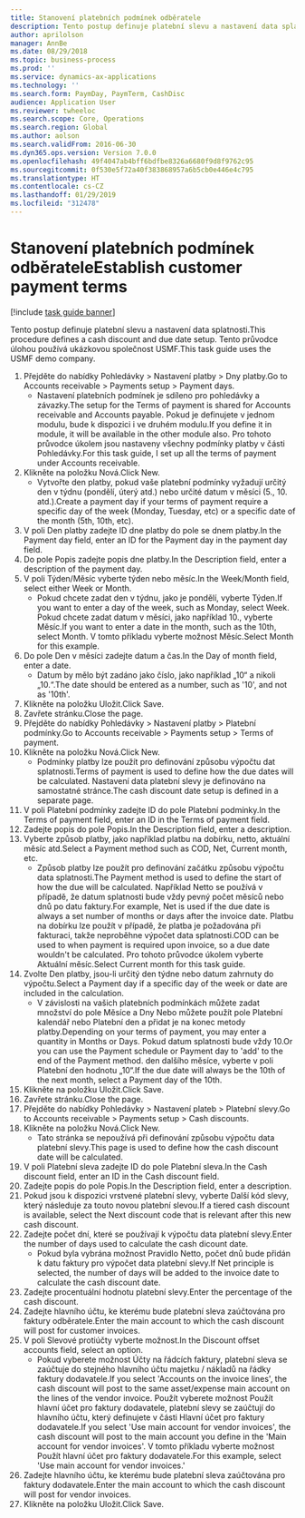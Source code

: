 ```yaml
---
title: Stanovení platebních podmínek odběratele
description: Tento postup definuje platební slevu a nastavení data splatnosti.
author: aprilolson
manager: AnnBe
ms.date: 08/29/2018
ms.topic: business-process
ms.prod: ''
ms.service: dynamics-ax-applications
ms.technology: ''
ms.search.form: PaymDay, PaymTerm, CashDisc
audience: Application User
ms.reviewer: twheeloc
ms.search.scope: Core, Operations
ms.search.region: Global
ms.author: aolson
ms.search.validFrom: 2016-06-30
ms.dyn365.ops.version: Version 7.0.0
ms.openlocfilehash: 49f4047ab4bff6bdfbe8326a6680f9d8f9762c95
ms.sourcegitcommit: 0f530e5f72a40f383868957a6b5cb0e446e4c795
ms.translationtype: HT
ms.contentlocale: cs-CZ
ms.lasthandoff: 01/29/2019
ms.locfileid: "312478"
---
```

# <a name="establish-customer-payment-terms"></a><span data-ttu-id="0279c-103">Stanovení platebních podmínek odběratele</span><span class="sxs-lookup"><span data-stu-id="0279c-103">Establish customer payment terms</span></span>

[!include [task guide banner](../../includes/task-guide-banner.md)]

<span data-ttu-id="0279c-104">Tento postup definuje platební slevu a nastavení data splatnosti.</span><span class="sxs-lookup"><span data-stu-id="0279c-104">This procedure defines a cash discount and due date setup.</span></span> <span data-ttu-id="0279c-105">Tento průvodce úlohou používá ukázkovou společnost USMF.</span><span class="sxs-lookup"><span data-stu-id="0279c-105">This task guide uses the USMF demo company.</span></span>

1. <span data-ttu-id="0279c-106">Přejděte do nabídky Pohledávky > Nastavení platby > Dny platby.</span><span class="sxs-lookup"><span data-stu-id="0279c-106">Go to Accounts receivable > Payments setup > Payment days.</span></span>
    * <span data-ttu-id="0279c-107">Nastavení platebních podmínek je sdíleno pro pohledávky a závazky.</span><span class="sxs-lookup"><span data-stu-id="0279c-107">The setup for the Terms of payment is shared for Accounts receivable and Accounts payable.</span></span> <span data-ttu-id="0279c-108">Pokud je definujete v jednom modulu, bude k dispozici i ve druhém modulu.</span><span class="sxs-lookup"><span data-stu-id="0279c-108">If you define it in module, it will be available in the other module also.</span></span> <span data-ttu-id="0279c-109">Pro tohoto průvodce úkolem jsou nastaveny všechny podmínky platby v části Pohledávky.</span><span class="sxs-lookup"><span data-stu-id="0279c-109">For this task guide, I set up all the terms of payment under Accounts receivable.</span></span>  
2. <span data-ttu-id="0279c-110">Klikněte na položku Nová.</span><span class="sxs-lookup"><span data-stu-id="0279c-110">Click New.</span></span>
    * <span data-ttu-id="0279c-111">Vytvořte den platby, pokud vaše platební podmínky vyžadují určitý den v týdnu (pondělí, úterý atd.) nebo určité datum v měsíci (5., 10. atd.).</span><span class="sxs-lookup"><span data-stu-id="0279c-111">Create a payment day if your terms of payment require a specific day of the week (Monday, Tuesday, etc) or a specific date of the month (5th, 10th, etc).</span></span>  
3. <span data-ttu-id="0279c-112">V poli Den platby zadejte ID dne platby do pole se dnem platby.</span><span class="sxs-lookup"><span data-stu-id="0279c-112">In the Payment day field, enter an ID for the Payment day in the payment day field.</span></span>
4. <span data-ttu-id="0279c-113">Do pole Popis zadejte popis dne platby.</span><span class="sxs-lookup"><span data-stu-id="0279c-113">In the Description field, enter a description of the payment day.</span></span>
5. <span data-ttu-id="0279c-114">V poli Týden/Měsíc vyberte týden nebo měsíc.</span><span class="sxs-lookup"><span data-stu-id="0279c-114">In the Week/Month field, select either Week or Month.</span></span>
    * <span data-ttu-id="0279c-115">Pokud chcete zadat den v týdnu, jako je pondělí, vyberte Týden.</span><span class="sxs-lookup"><span data-stu-id="0279c-115">If you want to enter a day of the week, such as Monday, select Week.</span></span> <span data-ttu-id="0279c-116">Pokud chcete zadat datum v měsíci, jako například 10., vyberte Měsíc.</span><span class="sxs-lookup"><span data-stu-id="0279c-116">If you want to enter a date in the month, such as the 10th, select Month.</span></span> <span data-ttu-id="0279c-117">V tomto příkladu vyberte možnost Měsíc.</span><span class="sxs-lookup"><span data-stu-id="0279c-117">Select Month for this example.</span></span>  
6. <span data-ttu-id="0279c-118">Do pole Den v měsíci zadejte datum a čas.</span><span class="sxs-lookup"><span data-stu-id="0279c-118">In the Day of month field, enter a date.</span></span>
    * <span data-ttu-id="0279c-119">Datum by mělo být zadáno jako číslo, jako například „10“ a nikoli „10.“.</span><span class="sxs-lookup"><span data-stu-id="0279c-119">The date should be entered as a number, such as '10', and not as '10th'.</span></span>  
7. <span data-ttu-id="0279c-120">Klikněte na položku Uložit.</span><span class="sxs-lookup"><span data-stu-id="0279c-120">Click Save.</span></span>
8. <span data-ttu-id="0279c-121">Zavřete stránku.</span><span class="sxs-lookup"><span data-stu-id="0279c-121">Close the page.</span></span>
9. <span data-ttu-id="0279c-122">Přejděte do nabídky Pohledávky > Nastavení platby > Platební podmínky.</span><span class="sxs-lookup"><span data-stu-id="0279c-122">Go to Accounts receivable > Payments setup > Terms of payment.</span></span>
10. <span data-ttu-id="0279c-123">Klikněte na položku Nová.</span><span class="sxs-lookup"><span data-stu-id="0279c-123">Click New.</span></span>
    * <span data-ttu-id="0279c-124">Podmínky platby lze použít pro definování způsobu výpočtu dat splatnosti.</span><span class="sxs-lookup"><span data-stu-id="0279c-124">Terms of payment is used to define how the due dates will be calculated.</span></span> <span data-ttu-id="0279c-125">Nastavení data platební slevy je definováno na samostatné stránce.</span><span class="sxs-lookup"><span data-stu-id="0279c-125">The cash discount date setup is defined in a separate page.</span></span>  
11. <span data-ttu-id="0279c-126">V poli Platební podmínky zadejte ID do pole Platební podmínky.</span><span class="sxs-lookup"><span data-stu-id="0279c-126">In the Terms of payment field, enter an ID in the Terms of payment field.</span></span>
12. <span data-ttu-id="0279c-127">Zadejte popis do pole Popis.</span><span class="sxs-lookup"><span data-stu-id="0279c-127">In the Description field, enter a description.</span></span>
13. <span data-ttu-id="0279c-128">Vyberte způsob platby, jako například platbu na dobírku, netto, aktuální měsíc atd.</span><span class="sxs-lookup"><span data-stu-id="0279c-128">Select a Payment method such as COD, Net, Current month, etc.</span></span>
    * <span data-ttu-id="0279c-129">Způsob platby lze použít pro definování začátku způsobu výpočtu data splatnosti.</span><span class="sxs-lookup"><span data-stu-id="0279c-129">The Payment method is used to define the start of how the due will be calculated.</span></span>  <span data-ttu-id="0279c-130">Například Netto se používá v případě, že datum splatnosti bude vždy pevný počet měsíců nebo dnů po datu faktury.</span><span class="sxs-lookup"><span data-stu-id="0279c-130">For example, Net is used if the due date is always a set number of months or days after the invoice date.</span></span> <span data-ttu-id="0279c-131">Platbu na dobírku lze použít v případě, že platba je požadována při fakturaci, takže neproběhne výpočet data splatnosti.</span><span class="sxs-lookup"><span data-stu-id="0279c-131">COD can be used to when payment is required upon invoice, so a due date wouldn't be calculated.</span></span> <span data-ttu-id="0279c-132">Pro tohoto průvodce úkolem vyberte Aktuální měsíc.</span><span class="sxs-lookup"><span data-stu-id="0279c-132">Select Current month for this task guide.</span></span>  
14. <span data-ttu-id="0279c-133">Zvolte Den platby, jsou-li určitý den týdne nebo datum zahrnuty do výpočtu.</span><span class="sxs-lookup"><span data-stu-id="0279c-133">Select a Payment day if a specific day of the  week or date are included in the calculation.</span></span>
    * <span data-ttu-id="0279c-134">V závislosti na vašich platebních podmínkách můžete zadat množství do pole Měsíce a Dny Nebo můžete použít pole Platební kalendář nebo Platební den a přidat je na konec metody platby.</span><span class="sxs-lookup"><span data-stu-id="0279c-134">Depending on your terms of payment, you may enter a quantity in Months or Days.</span></span> <span data-ttu-id="0279c-135">Pokud datum splatnosti bude vždy 10.</span><span class="sxs-lookup"><span data-stu-id="0279c-135">Or you can use the Payment schedule or Payment day to 'add' to the end of the Payment method.</span></span> <span data-ttu-id="0279c-136">den dalšího měsíce, vyberte v poli Platební den hodnotu „10“.</span><span class="sxs-lookup"><span data-stu-id="0279c-136">If the due date will always be the 10th of the next month, select a Payment day of the 10th.</span></span>  
15. <span data-ttu-id="0279c-137">Klikněte na položku Uložit.</span><span class="sxs-lookup"><span data-stu-id="0279c-137">Click Save.</span></span>
16. <span data-ttu-id="0279c-138">Zavřete stránku.</span><span class="sxs-lookup"><span data-stu-id="0279c-138">Close the page.</span></span>
17. <span data-ttu-id="0279c-139">Přejděte do nabídky Pohledávky > Nastavení plateb > Platební slevy.</span><span class="sxs-lookup"><span data-stu-id="0279c-139">Go to Accounts receivable > Payments setup > Cash discounts.</span></span>
18. <span data-ttu-id="0279c-140">Klikněte na položku Nová.</span><span class="sxs-lookup"><span data-stu-id="0279c-140">Click New.</span></span>
    * <span data-ttu-id="0279c-141">Tato stránka se nepoužívá při definování způsobu výpočtu data platební slevy.</span><span class="sxs-lookup"><span data-stu-id="0279c-141">This page is used to define how the cash discount date will be calculated.</span></span>  
19. <span data-ttu-id="0279c-142">V poli Platební sleva zadejte ID do pole Platební sleva.</span><span class="sxs-lookup"><span data-stu-id="0279c-142">In the Cash discount field, enter an ID in the Cash discount field.</span></span>
20. <span data-ttu-id="0279c-143">Zadejte popis do pole Popis.</span><span class="sxs-lookup"><span data-stu-id="0279c-143">In the Description field, enter a description.</span></span>
21. <span data-ttu-id="0279c-144">Pokud jsou k dispozici vrstvené platební slevy, vyberte Další kód slevy, který následuje za touto novou platební slevou.</span><span class="sxs-lookup"><span data-stu-id="0279c-144">If a tiered cash discount is available, select the Next discount code that is relevant after this new cash discount.</span></span>
22. <span data-ttu-id="0279c-145">Zadejte počet dní, které se používají k výpočtu data platební slevy.</span><span class="sxs-lookup"><span data-stu-id="0279c-145">Enter the number of days used to calculate the cash dicount date.</span></span>
    * <span data-ttu-id="0279c-146">Pokud byla vybrána možnost Pravidlo Netto, počet dnů bude přidán k datu faktury pro výpočet data platební slevy.</span><span class="sxs-lookup"><span data-stu-id="0279c-146">If Net principle is selected, the number of days will be added to the invoice date to calculate the cash discount date.</span></span>  
23. <span data-ttu-id="0279c-147">Zadejte procentuální hodnotu platební slevy.</span><span class="sxs-lookup"><span data-stu-id="0279c-147">Enter the percentage of the cash discount.</span></span>
24. <span data-ttu-id="0279c-148">Zadejte hlavního účtu, ke kterému bude platební sleva zaúčtována pro faktury odběratele.</span><span class="sxs-lookup"><span data-stu-id="0279c-148">Enter the main account to which the cash discount will post for customer invoices.</span></span>
25. <span data-ttu-id="0279c-149">V poli Slevové protiúčty vyberte možnost.</span><span class="sxs-lookup"><span data-stu-id="0279c-149">In the Discount offset accounts field, select an option.</span></span>
    * <span data-ttu-id="0279c-150">Pokud vyberete možnost Účty na řádcích faktury, platební sleva se zaúčtuje do stejného hlavního účtu majetku / nákladů na řádky faktury dodavatele.</span><span class="sxs-lookup"><span data-stu-id="0279c-150">If you select 'Accounts on the invoice lines', the cash discount will post to the same asset/expense main account on the lines of the vendor invoice.</span></span> <span data-ttu-id="0279c-151">Použít vyberete možnost Použít hlavní účet pro faktury dodavatele, platební slevy se zaúčtují do hlavního účtu, který definujete v části Hlavní účet pro faktury dodavatele.</span><span class="sxs-lookup"><span data-stu-id="0279c-151">If you select 'Use main account for vendor invoices', the cash discount will post to the main account you define in the 'Main account for vendor invoices'.</span></span> <span data-ttu-id="0279c-152">V tomto příkladu vyberte možnost Použít hlavní účet pro faktury dodavatele.</span><span class="sxs-lookup"><span data-stu-id="0279c-152">For this example, select 'Use main account for vendor invoices.'</span></span>  
26. <span data-ttu-id="0279c-153">Zadejte hlavního účtu, ke kterému bude platební sleva zaúčtována pro faktury dodavatele.</span><span class="sxs-lookup"><span data-stu-id="0279c-153">Enter the main account to which the cash discount will post for vendor invoices.</span></span>
27. <span data-ttu-id="0279c-154">Klikněte na položku Uložit.</span><span class="sxs-lookup"><span data-stu-id="0279c-154">Click Save.</span></span>

